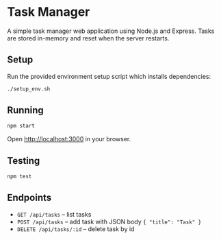 # Task Manager

A simple task manager web application using Node.js and Express. Tasks are stored in-memory and reset when the server restarts.

## Setup

Run the provided environment setup script which installs dependencies:

```bash
./setup_env.sh
```

## Running

```bash
npm start
```

Open [http://localhost:3000](http://localhost:3000) in your browser.

## Testing

```bash
npm test
```

## Endpoints

- `GET /api/tasks` – list tasks
- `POST /api/tasks` – add task with JSON body `{ "title": "Task" }`
- `DELETE /api/tasks/:id` – delete task by id
